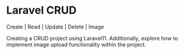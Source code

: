 # Laravel CRUD 
 Create | Read | Update | Delete | Image

Creating a CRUD project using Laravel11. Additionally, explore how to implement image upload functionality within the project.
